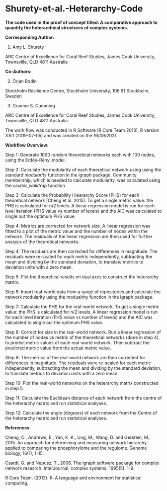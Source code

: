 # Shurety-et-al.-Heterarchy-Code
**The code used in the proof of concept titled: A comparative approach to quantify the heterarchical structures of complex systems.**

**Corresponding Author:**

1. Amy L. Shurety 

ARC Centre of Excellence for Coral Reef Studies, James Cook University, Townsville, QLD 4811 Australia

**Co-Authors:**

2. Örjan Bodin

Stockholm Resilience Centre, Stockholm University, 106 91 Stockholm, Sweden

3. Graeme S. Cumming 

ARC Centre of Excellence for Coral Reef Studies, James Cook University, Townsville, QLD 4811 Australia

The work flow was conducted in R Software (R Core Team 2013), R version 3.6.1 (2019-07-05) and was created on the 16/09/2021.

**Workflow Overview:** 

Step 1: Generate 1000 random theoretical networks each with 100 nodes, using the Erdős–Rényi model. 

Step 2: Calculate the modularity of each theoretical network using using the standard _modularity_ function in the igraph package. Community membership, which is needed to calculate modularity, was calculated using the _cluster_walktrap_ function

Step 3: Calculate the Probability Hieararchy Score (PHS) for each theoretical network (Cheng et al. 2015). To get a single metric value: the PHS is calculated for n/2 levels. A linear regression model is run for each level iteration (PHS value vs number of levels) and the AIC was calculated to single out the optimum PHS value. 

Step 4: Metrics are corrected for network size. A linear regression was fitted to a plot of the metric value and the number of nodes within the network. The residuals of the linear regression are then used for further analysis of the theoretical networks.

Step 4: The residuals are then corrected for differences in magnitude. The residuals were re-scaled for each metric independently, subtracting the mean and dividing by the standard deviation, to translate metrics to deviation units with a zero mean.

Step 5: Plot the theoretical results on dual axes to construct the heterarchy matrix. 

Step 6: Inport real-world data from a range of repositories and calculate the network modularity using the modualrity function in the igraph package. 

Step 7: Calculate the PHS for the real-world network. To get a single metric value: the PHS is calculated for n/2 levels. A linear regression model is run for each level iteration (PHS value vs number of levels) and the AIC was calculated to single out the optimum PHS value. 

Step 8: Correct for size in the real-world network. Run a linear regression of the number of nodes vs metric of the theoretical networks (done in step 4), to predict metric values of each real-world network. Then subtract the predicted metric value from the actual metric value.

Step 9: The metrics of the real-world network are then corrected for differences in magnitude. The residuals were re-scaled for each metric independently, subtracting the mean and dividing by the standard deviation, to translate metrics to deviation units with a zero mean.

Step 10: Plot the real-world networks on the heterarchy matrix constructed in step 5. 

Step 11: Calculate the Euclidean distance of each network from the centre of the heterarchy matrix and run statistical analyses.

Step 12: Calculate the angle (degrees) of each network from the Centre of the heterarchy matrix and run statistical analyses.

**References**

Cheng, C., Andrews, E., Yan, K. K., Ung, M., Wang, D. and Gerstein, M., 2015. An approach for determining and measuring network hierarchy applied to comparing the phosphorylome and the regulome. Genome biology, 16(1), 1-15.

Csardi, G. and Nepusz, T., 2006. The igraph software package for complex network research. InterJournal, complex systems, 1695(5), 1-9.

R Core Team. (2013). R: A language and environment for statistical computing. 
